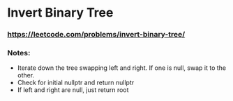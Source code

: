 # Invert Binary Tree

### https://leetcode.com/problems/invert-binary-tree/

### Notes:

* Iterate down the tree swapping left and right. If one is null, swap it to the other. 
* Check for initial nullptr and return nullptr
* If left and right are null, just return root